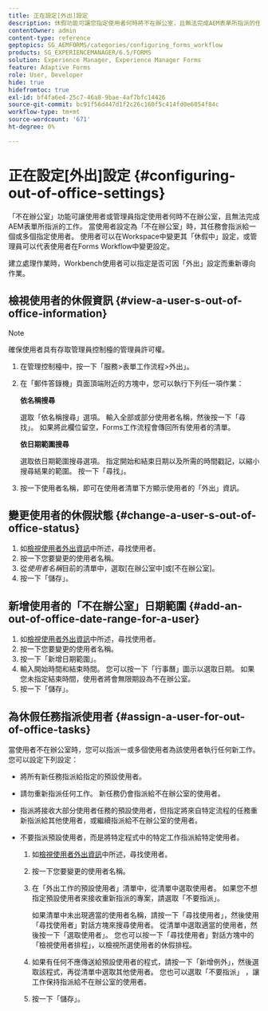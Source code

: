 ```yaml
---
title: 正在設定[外出]設定
description: 休假功能可讓您指定使用者何時將不在辦公室，且無法完成AEM表單所指派的任務。
contentOwner: admin
content-type: reference
geptopics: SG_AEMFORMS/categories/configuring_forms_workflow
products: SG_EXPERIENCEMANAGER/6.5/FORMS
solution: Experience Manager, Experience Manager Forms
feature: Adaptive Forms
role: User, Developer
hide: true
hidefromtoc: true
exl-id: bf4fa6e4-25c7-46a8-9bae-4af7bfc14426
source-git-commit: bc91f56d447d1f2c26c160f5c414fd0e6054f84c
workflow-type: tm+mt
source-wordcount: '671'
ht-degree: 0%

---
```


# 正在設定[外出]設定 {#configuring-out-of-office-settings}

「不在辦公室」功能可讓使用者或管理員指定使用者何時不在辦公室，且無法完成AEM表單所指派的工作。 當使用者設定為「不在辦公室」時，其任務會指派給一個或多個指定使用者。 使用者可以在Workspace中變更其「休假中」設定，或管理員可以代表使用者在Forms Workflow中變更設定。

建立處理作業時，Workbench使用者可以指定是否可因「外出」設定而重新導向作業。

## 檢視使用者的休假資訊 {#view-a-user-s-out-of-office-information}

>[!NOTE]
> 
> 確保使用者具有存取管理員控制檯的管理員許可權。

1. 在管理控制檯中，按一下「服務>表單工作流程>外出」。
1. 在「郵件答錄機」頁面頂端附近的方塊中，您可以執行下列任一項作業：

   **依名稱搜尋**

   選取「依名稱搜尋」選項。 輸入全部或部分使用者名稱，然後按一下「尋找」。 如果將此欄位留空，Forms工作流程會傳回所有使用者的清單。

   **依日期範圍搜尋**

   選取依日期範圍搜尋選項。 指定開始和結束日期以及所需的時間戳記，以縮小搜尋結果的範圍。 按一下「尋找」。

1. 按一下使用者名稱，即可在使用者清單下方顯示使用者的「外出」資訊。

## 變更使用者的休假狀態 {#change-a-user-s-out-of-office-status}

1. 如[檢視使用者外出資訊](configuring-out-office-settings.md#view-a-user-s-out-of-office-information)中所述，尋找使用者。
1. 按一下您要變更的使用者名稱。
1. 從&#x200B;*使用者名稱*&#x200B;目前的清單中，選取[在辦公室中]或[不在辦公室]。
1. 按一下「儲存」。

## 新增使用者的「不在辦公室」日期範圍 {#add-an-out-of-office-date-range-for-a-user}

1. 如[檢視使用者外出資訊](configuring-out-office-settings.md#view-a-user-s-out-of-office-information)中所述，尋找使用者。
1. 按一下您要變更的使用者名稱。
1. 按一下「新增日期範圍」。
1. 輸入開始時間和結束時間。 您可以按一下「行事曆」圖示以選取日期。 如果您未指定結束時間，使用者將會無限期設為不在辦公室。
1. 按一下「儲存」。

## 為休假任務指派使用者 {#assign-a-user-for-out-of-office-tasks}

當使用者不在辦公室時，您可以指派一或多個使用者為該使用者執行任何新工作。 您可以設定下列設定：

* 將所有新任務指派給指定的預設使用者。
* 請勿重新指派任何工作。 新任務仍會指派給不在辦公室的使用者。
* 指派將接收大部分使用者任務的預設使用者，但指定將來自特定流程的任務重新指派給其他使用者，或繼續指派給不在辦公室的使用者。
* 不要指派預設使用者，而是將特定程式中的特定工作指派給特定使用者。

   1. 如[檢視使用者外出資訊](configuring-out-office-settings.md#view-a-user-s-out-of-office-information)中所述，尋找使用者。
   1. 按一下您要變更的使用者名稱。
   1. 在「外出工作的預設使用者」清單中，從清單中選取使用者。 如果您不想指定預設使用者來接收重新指派的專案，請選取「不要指派」。

      如果清單中未出現適當的使用者名稱，請按一下「尋找使用者」，然後使用「尋找使用者」對話方塊來搜尋使用者。 從清單中選取適當的使用者，然後按一下「選取使用者」。 您也可以按一下「尋找使用者」對話方塊中的「檢視使用者排程」，以檢視所選使用者的休假排程。

   1. 如果有任何不應傳送給預設使用者的程式，請按一下「新增例外」，然後選取該程式，再從清單中選取其他使用者。 您也可以選取「不要指派」 ，讓工作保持指派給不在辦公室的使用者。
   1. 按一下「儲存」。
